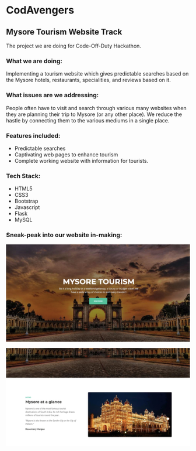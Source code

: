 # CodAvengers

## Mysore Tourism Website Track

The project we are doing for Code-Off-Duty Hackathon.

### What we are doing:

Implementing a tourism website which gives predictable searches based on the Mysore hotels, restaurants, specialities, and reviews based on it.

### What issues are we addressing:

People often have to visit and search through various many websites when they are planning their trip to Mysore (or any other place). We reduce the hastle by connecting them to the various mediums in a single place. 

### Features included:

- Predictable searches 
- Captivating web pages to enhance tourism
- Complete working website with information for tourists.

### Tech Stack:

- HTML5
- CSS3
- Bootstrap
- Javascript
- Flask
- MySQL

### Sneak-peak into our website in-making:

![Home page](Home-Page.jpeg "Home Page")

![Screen after home page](Next-to-home-page.jpeg "Next view")


